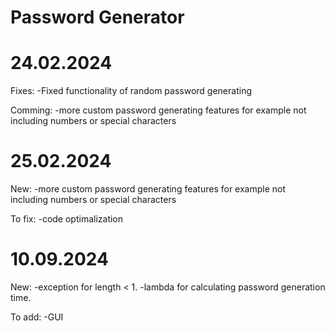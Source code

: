 Password Generator
====
24.02.2024
====
Fixes:
-Fixed functionality of random password generating

Comming:
-more custom password generating features for example not including numbers or special characters


25.02.2024
===
New:
-more custom password generating features for example not including numbers or special characters

To fix: 
-code optimalization

10.09.2024
===
New:
-exception for length < 1.
-lambda for calculating password generation time.

To add:
-GUI
